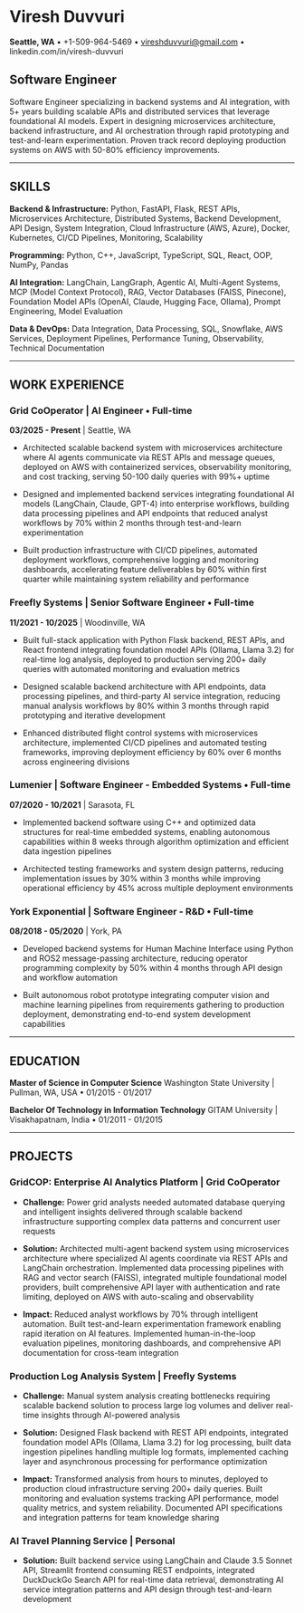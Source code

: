# Viresh Duvvuri
**Seattle, WA** • +1-509-964-5469 • vireshduvvuri@gmail.com • linkedin.com/in/viresh-duvvuri

## Software Engineer

Software Engineer specializing in backend systems and AI integration, with 5+ years building scalable APIs and distributed services that leverage foundational AI models. Expert in designing microservices architecture, backend infrastructure, and AI orchestration through rapid prototyping and test-and-learn experimentation. Proven track record deploying production systems on AWS with 50-80% efficiency improvements.

---

## SKILLS

**Backend & Infrastructure:** Python, FastAPI, Flask, REST APIs, Microservices Architecture, Distributed Systems, Backend Development, API Design, System Integration, Cloud Infrastructure (AWS, Azure), Docker, Kubernetes, CI/CD Pipelines, Monitoring, Scalability

**Programming:** Python, C++, JavaScript, TypeScript, SQL, React, OOP, NumPy, Pandas

**AI Integration:** LangChain, LangGraph, Agentic AI, Multi-Agent Systems, MCP (Model Context Protocol), RAG, Vector Databases (FAISS, Pinecone), Foundation Model APIs (OpenAI, Claude, Hugging Face, Ollama), Prompt Engineering, Model Evaluation

**Data & DevOps:** Data Integration, Data Processing, SQL, Snowflake, AWS Services, Deployment Pipelines, Performance Tuning, Observability, Technical Documentation

---

## WORK EXPERIENCE

### Grid CoOperator | **AI Engineer** • Full-time
**03/2025 - Present** | Seattle, WA

- Architected scalable backend system with microservices architecture where AI agents communicate via REST APIs and message queues, deployed on AWS with containerized services, observability monitoring, and cost tracking, serving 50-100 daily queries with 99%+ uptime

- Designed and implemented backend services integrating foundational AI models (LangChain, Claude, GPT-4) into enterprise workflows, building data processing pipelines and API endpoints that reduced analyst workflows by 70% within 2 months through test-and-learn experimentation

- Built production infrastructure with CI/CD pipelines, automated deployment workflows, comprehensive logging and monitoring dashboards, accelerating feature deliverables by 60% within first quarter while maintaining system reliability and performance

### Freefly Systems | **Senior Software Engineer** • Full-time
**11/2021 - 10/2025** | Woodinville, WA

- Built full-stack application with Python Flask backend, REST APIs, and React frontend integrating foundation model APIs (Ollama, Llama 3.2) for real-time log analysis, deployed to production serving 200+ daily queries with automated monitoring and evaluation metrics

- Designed scalable backend architecture with API endpoints, data processing pipelines, and third-party AI service integration, reducing manual analysis workflows by 80% within 3 months through rapid prototyping and iterative development

- Enhanced distributed flight control systems with microservices architecture, implemented CI/CD pipelines and automated testing frameworks, improving deployment efficiency by 60% over 6 months across engineering divisions

### Lumenier | **Software Engineer - Embedded Systems** • Full-time
**07/2020 - 10/2021** | Sarasota, FL

- Implemented backend software using C++ and optimized data structures for real-time embedded systems, enabling autonomous capabilities within 8 weeks through algorithm optimization and efficient data ingestion pipelines

- Architected testing frameworks and system design patterns, reducing implementation issues by 30% within 3 months while improving operational efficiency by 45% across multiple deployment environments

### York Exponential | **Software Engineer - R&D** • Full-time
**08/2018 - 05/2020** | York, PA

- Developed backend systems for Human Machine Interface using Python and ROS2 message-passing architecture, reducing operator programming complexity by 50% within 4 months through API design and workflow automation

- Built autonomous robot prototype integrating computer vision and machine learning pipelines from requirements gathering to production deployment, demonstrating end-to-end system development capabilities

---

## EDUCATION

**Master of Science in Computer Science**
Washington State University | Pullman, WA, USA • 01/2015 - 01/2017

**Bachelor Of Technology in Information Technology**
GITAM University | Visakhapatnam, India • 01/2011 - 01/2015

---

## PROJECTS

### GridCOP: Enterprise AI Analytics Platform | **Grid CoOperator**

- **Challenge:** Power grid analysts needed automated database querying and intelligent insights delivered through scalable backend infrastructure supporting complex data patterns and concurrent user requests

- **Solution:** Architected multi-agent backend system using microservices architecture where specialized AI agents coordinate via REST APIs and LangChain orchestration. Implemented data processing pipelines with RAG and vector search (FAISS), integrated multiple foundational model providers, built comprehensive API layer with authentication and rate limiting, deployed on AWS with auto-scaling and observability

- **Impact:** Reduced analyst workflows by 70% through intelligent automation. Built test-and-learn experimentation framework enabling rapid iteration on AI features. Implemented human-in-the-loop evaluation pipelines, monitoring dashboards, and comprehensive API documentation for cross-team integration

### Production Log Analysis System | **Freefly Systems**

- **Challenge:** Manual system analysis creating bottlenecks requiring scalable backend solution to process large log volumes and deliver real-time insights through AI-powered analysis

- **Solution:** Designed Flask backend with REST API endpoints, integrated foundation model APIs (Ollama, Llama 3.2) for log processing, built data ingestion pipelines handling multiple log formats, implemented caching layer and asynchronous processing for performance optimization

- **Impact:** Transformed analysis from hours to minutes, deployed to production cloud infrastructure serving 200+ daily queries. Built monitoring and evaluation systems tracking API performance, model quality metrics, and system reliability. Documented API specifications and integration patterns for team knowledge sharing

### AI Travel Planning Service | **Personal**

- **Solution:** Built backend service using LangChain and Claude 3.5 Sonnet API, Streamlit frontend consuming REST endpoints, integrated DuckDuckGo Search API for real-time data retrieval, demonstrating AI service integration patterns and API design through test-and-learn development
